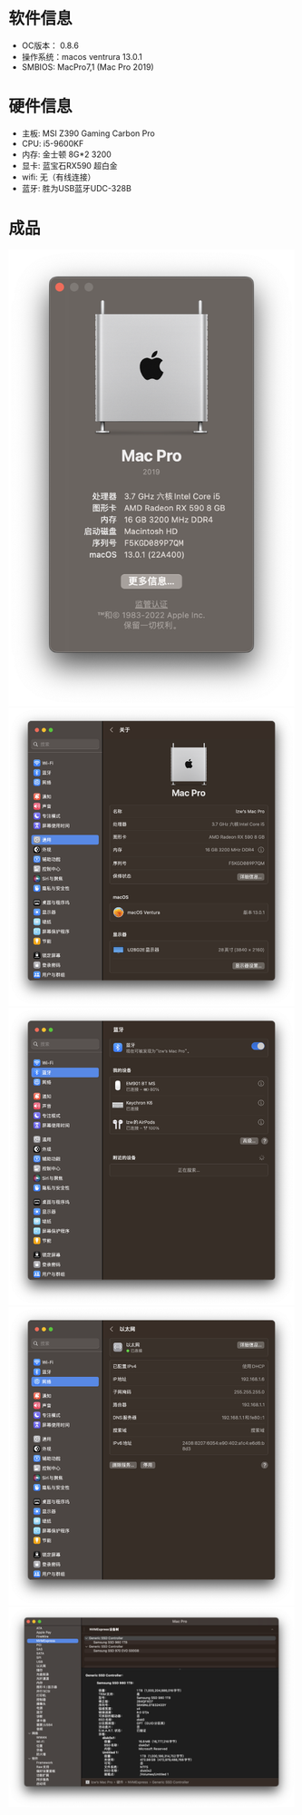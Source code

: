 # 软件信息
- OC版本： 0.8.6
- 操作系统：macos ventrura 13.0.1
- SMBIOS: MacPro7,1 (Mac Pro 2019)
# 硬件信息
- 主板: MSI Z390 Gaming Carbon Pro
- CPU: i5-9600KF
- 内存: 金士顿 8G*2 3200
- 显卡: 蓝宝石RX590 超白金
- wifi: 无（有线连接）
- 蓝牙: 胜为USB蓝牙UDC-328B

# 成品
![](ScreenShots/1.png)
![](ScreenShots/3.png)
![](ScreenShots/4.png)
![](ScreenShots/5.png)
![](ScreenShots/6.png)
